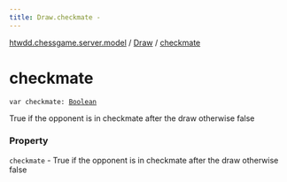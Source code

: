 ```yaml
---
title: Draw.checkmate - 
---
```


[htwdd.chessgame.server.model](../index.html) / [Draw](index.html) / [checkmate](./checkmate.html)

# checkmate

`var checkmate: `[`Boolean`](https://kotlinlang.org/api/latest/jvm/stdlib/kotlin/-boolean/index.html)

True if the opponent is in checkmate after the draw otherwise false

### Property

`checkmate` - True if the opponent is in checkmate after the draw otherwise false